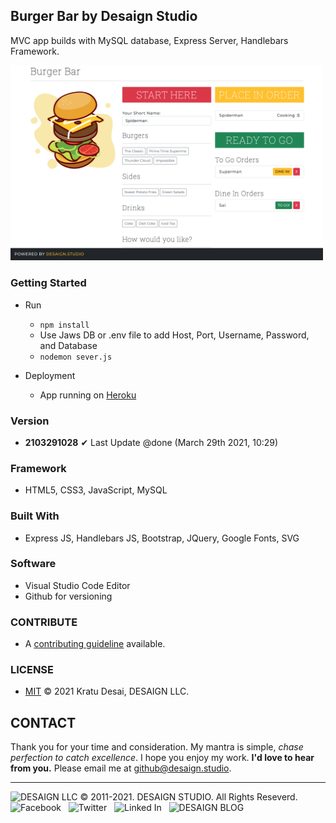 ## Burger Bar by Desaign Studio

MVC app builds with MySQL database, Express Server, Handlebars Framework.

<img src="./SS1.png" alt="Screen Shot" width="500">

### Getting Started

- Run 
    - ```npm install```
    - Use Jaws DB or .env file to add Host, Port, Username, Password, and Database
    - ```nodemon sever.js```

- Deployment
    - App running on [Heroku](https://burger-bar-desaign.herokuapp.com)


### Version

- **2103291028**
✔ Last Update @done (March 29th 2021, 10:29)

### Framework

- HTML5, CSS3, JavaScript, MySQL

### Built With

- Express JS, Handlebars JS, Bootstrap, JQuery, Google Fonts, SVG

### Software

- Visual Studio Code Editor
- Github for versioning

### CONTRIBUTE

- A [contributing guideline](https://github.com/kratuvwxyz/CONTRIBUTE) available.

### LICENSE

- [MIT](https://github.com/kratuvwxyz/LICENSE) © 2021 Kratu Desai, DESAIGN LLC.

## CONTACT

Thank you for your time and consideration. My mantra is simple, *chase perfection to catch excellence*. I hope you enjoy my work. **I'd love to hear from you.** Please email me at <a href="mailto:github@desaign.studio?Subject=Message from Github">github@desaign.studio</a>.

<hr/>

<img src="https://desaign.app/clients/cli/images/logo/desaign-logo-black.png" alt="DESAIGN LLC" width="250px"/> &copy; 2011-2021. <a href="https://desaign.app" target="_blank" style="text-decoration:none;">DESAIGN STUDIO</a>. All Rights Reseverd. &#160;
<a href="https://www.facebook.com/desaignstudio" target="_blank" style="text-decoration:none;"><img src="https://desaign.app/clients/cli/images/1x/facebook.png" alt="Facebook" width="25" /></a> &#160;
<a href="https://www.twitter.com/desaignstudio" target="_blank" style="text-decoration:none;"><img src="https://desaign.app/clients/cli/images/1x/twitter.png" alt="Twitter" width="25" /></a> &#160;
<a href="https://www.linkedin.com/company/desaignstudio" target="_blank" style="text-decoration:none;"><img src="https://desaign.app/clients/cli/images/1x/linkedin.png" alt="Linked In" width="25" /></a> &#160;
<a href="https://desaigner.info" target="_blank" style="text-decoration:none;"><img src="https://desaign.app/clients/cli/images/1x/blog.png" alt="DESAIGN BLOG" width="25" /></a> &#160;


